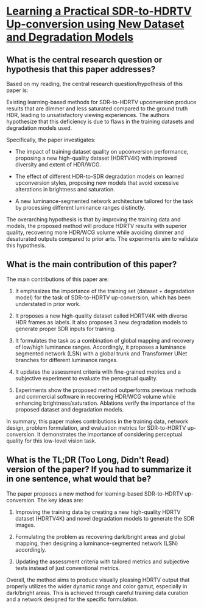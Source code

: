 # [Learning a Practical SDR-to-HDRTV Up-conversion using New Dataset and   Degradation Models](https://arxiv.org/abs/2303.13031)

## What is the central research question or hypothesis that this paper addresses?

 Based on my reading, the central research question/hypothesis of this paper is: 

Existing learning-based methods for SDR-to-HDRTV upconversion produce results that are dimmer and less saturated compared to the ground truth HDR, leading to unsatisfactory viewing experiences. The authors hypothesize that this deficiency is due to flaws in the training datasets and degradation models used. 

Specifically, the paper investigates:

- The impact of training dataset quality on upconversion performance, proposing a new high-quality dataset (HDRTV4K) with improved diversity and extent of HDR/WCG. 

- The effect of different HDR-to-SDR degradation models on learned upconversion styles, proposing new models that avoid excessive alterations in brightness and saturation.

- A new luminance-segmented network architecture tailored for the task by processing different luminance ranges distinctly. 

The overarching hypothesis is that by improving the training data and models, the proposed method will produce HDRTV results with superior quality, recovering more HDR/WCG volume while avoiding dimmer and desaturated outputs compared to prior arts. The experiments aim to validate this hypothesis.


## What is the main contribution of this paper?

 The main contributions of this paper are:

1. It emphasizes the importance of the training set (dataset + degradation model) for the task of SDR-to-HDRTV up-conversion, which has been understated in prior work. 

2. It proposes a new high-quality dataset called HDRTV4K with diverse HDR frames as labels. It also proposes 3 new degradation models to generate proper SDR inputs for training.

3. It formulates the task as a combination of global mapping and recovery of low/high luminance ranges. Accordingly, it proposes a luminance segmented network (LSN) with a global trunk and Transformer UNet branches for different luminance ranges. 

4. It updates the assessment criteria with fine-grained metrics and a subjective experiment to evaluate the perceptual quality.

5. Experiments show the proposed method outperforms previous methods and commercial software in recovering HDR/WCG volume while enhancing brightness/saturation. Ablations verify the importance of the proposed dataset and degradation models.

In summary, this paper makes contributions in the training data, network design, problem formulation, and evaluation metrics for SDR-to-HDRTV up-conversion. It demonstrates the importance of considering perceptual quality for this low-level vision task.


## What is the TL;DR (Too Long, Didn't Read) version of the paper? If you had to summarize it in one sentence, what would that be?

 The paper proposes a new method for learning-based SDR-to-HDRTV up-conversion. The key ideas are:

1) Improving the training data by creating a new high-quality HDRTV dataset (HDRTV4K) and novel degradation models to generate the SDR images. 

2) Formulating the problem as recovering dark/bright areas and global mapping, then designing a luminance-segmented network (LSN) accordingly.

3) Updating the assessment criteria with tailored metrics and subjective tests instead of just conventional metrics.

Overall, the method aims to produce visually pleasing HDRTV output that properly utilizes the wider dynamic range and color gamut, especially in dark/bright areas. This is achieved through careful training data curation and a network designed for the specific formulation.
